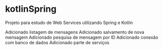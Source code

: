 # kotlinSpring
Projeto para estudo de Web Services utilizando Spring e Kotlin

Adicionado listagem de mensagens
Adicionado salvamento de nova mensagem
Adicionado pesquisa de mensagem por ID
Adicionado conexão com banco de dados
Adicionado parte de serviços
